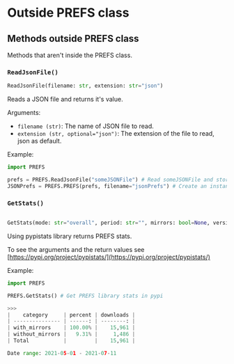 # Outside PREFS class

## Methods outside PREFS class

Methods that aren't inside the PREFS class.

### `ReadJsonFile()`

```python
ReadJsonFile(filename: str, extension: str="json")
```

Reads a JSON file and returns it's value.

Arguments:

-   `filename (str)`: The name of JSON file to read.
-   `extension (str, optional="json")`: The extension of the file to read, json as default.

Example:

```python
import PREFS

prefs = PREFS.ReadJsonFile("someJSONFile") # Read someJSONFile and store it's value in prefs
JSONPrefs = PREFS.PREFS(prefs, filename="jsonPrefs") # Create an instance of the PREFS class using a json file as input for the prefs argument

```

### `GetStats()`

```python

GetStats(mode: str="overall", period: str="", mirrors: bool=None, version: str="", os: str="", format: str="markdown")
```

Using pypistats library returns PREFS stats.

To see the arguments and the return values see [https://pypi.org/project/pypistats/](https://pypi.org/project/pypistats/)

Example:

```python
import PREFS

PREFS.GetStats() # Get PREFS library stats in pypi

>>>
|    category     | percent | downloads |
| --------------- | ------: | --------: |
| with_mirrors    | 100.00% |    15,961 |
| without_mirrors |   9.31% |     1,486 |
| Total           |         |    15,961 |

Date range: 2021-05-01 - 2021-07-11

```
